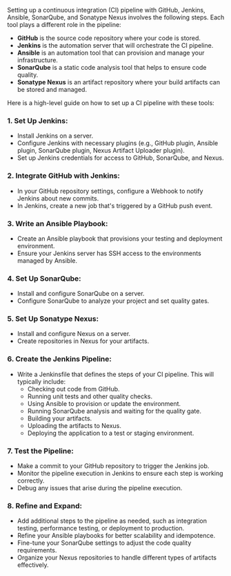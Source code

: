 Setting up a continuous integration (CI) pipeline with GitHub, Jenkins, Ansible, SonarQube, and Sonatype Nexus involves the following steps. Each tool plays a different role in the pipeline:

- **GitHub** is the source code repository where your code is stored.
- **Jenkins** is the automation server that will orchestrate the CI pipeline.
- **Ansible** is an automation tool that can provision and manage your infrastructure.
- **SonarQube** is a static code analysis tool that helps to ensure code quality.
- **Sonatype Nexus** is an artifact repository where your build artifacts can be stored and managed.

Here is a high-level guide on how to set up a CI pipeline with these tools:

### 1. Set Up Jenkins:
- Install Jenkins on a server.
- Configure Jenkins with necessary plugins (e.g., GitHub plugin, Ansible plugin, SonarQube plugin, Nexus Artifact Uploader plugin).
- Set up Jenkins credentials for access to GitHub, SonarQube, and Nexus.

### 2. Integrate GitHub with Jenkins:
- In your GitHub repository settings, configure a Webhook to notify Jenkins about new commits.
- In Jenkins, create a new job that's triggered by a GitHub push event.

### 3. Write an Ansible Playbook:
- Create an Ansible playbook that provisions your testing and deployment environment.
- Ensure your Jenkins server has SSH access to the environments managed by Ansible.

### 4. Set Up SonarQube:
- Install and configure SonarQube on a server.
- Configure SonarQube to analyze your project and set quality gates.

### 5. Set Up Sonatype Nexus:
- Install and configure Nexus on a server.
- Create repositories in Nexus for your artifacts.

### 6. Create the Jenkins Pipeline:
- Write a Jenkinsfile that defines the steps of your CI pipeline. This will typically include:
  - Checking out code from GitHub.
  - Running unit tests and other quality checks.
  - Using Ansible to provision or update the environment.
  - Running SonarQube analysis and waiting for the quality gate.
  - Building your artifacts.
  - Uploading the artifacts to Nexus.
  - Deploying the application to a test or staging environment.

### 7. Test the Pipeline:
- Make a commit to your GitHub repository to trigger the Jenkins job.
- Monitor the pipeline execution in Jenkins to ensure each step is working correctly.
- Debug any issues that arise during the pipeline execution.

### 8. Refine and Expand:
- Add additional steps to the pipeline as needed, such as integration testing, performance testing, or deployment to production.
- Refine your Ansible playbooks for better scalability and idempotence.
- Fine-tune your SonarQube settings to adjust the code quality requirements.
- Organize your Nexus repositories to handle different types of artifacts effectively.

